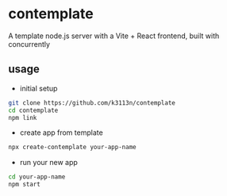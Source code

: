 # contemplate
A template node.js server with a Vite + React frontend, built with concurrently


## usage
- initial setup
```bash
git clone https://github.com/k3113n/contemplate
cd contemplate
npm link
```

- create app from template
```bash
npx create-contemplate your-app-name
```

- run your new app
```bash
cd your-app-name
npm start
```

